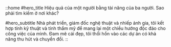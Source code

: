 ::home
#hero_title
Hiệu quả của một người bằng tài năng của ba người. Sao phải tìm kiếm ở nơi khác?

#hero_subtitle
Nhà phát triển, giám đốc nghệ thuật và nhiếp ảnh gia, tôi kết hợp tính kỹ thuật và tính thẩm mỹ để mang lại một chiều hướng độc đáo cho công việc của mình. Đam mê cái đẹp, tôi thổi hồn vào các dự án có khả năng thu hút và chuyển đổi.
::
